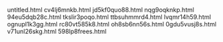untitled.html
cv4lj6mnkb.html
jd5kf0quo88.html
nqg9oqknkp.html
94eu5dqb28c.html
tkslir3poqo.html
ttbsuhmmrd4.html
lvqmr14h59.html
ognupl1k3gg.html
rc80vt585k8.html
oh8sb6nn56s.html
0gdu5vusj8s.html
v71unl26skg.html
598lp8frees.html